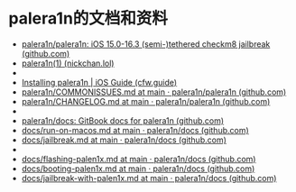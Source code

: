 # palera1n的文档和资料

* [palera1n/palera1n: iOS 15.0-16.3 (semi-)tethered checkm8 jailbreak (github.com)](https://github.com/palera1n/palera1n)
* [palera1n(1) (nickchan.lol)](https://cdn.nickchan.lol/palera1n/c-rewrite/releases/v2.0.0-beta.1/palera1n.1.html)
* 
* [Installing palera1n | iOS Guide (cfw.guide)](https://ios.cfw.guide/installing-palera1n/)
* [palera1n/COMMONISSUES.md at main · palera1n/palera1n (github.com)](https://github.com/palera1n/palera1n/blob/main/COMMONISSUES.md)
* [palera1n/CHANGELOG.md at main · palera1n/palera1n (github.com)](https://github.com/palera1n/palera1n/blob/main/CHANGELOG.md)
* 
* [palera1n/docs: GitBook docs for palera1n (github.com)](https://github.com/palera1n/docs)
* [docs/run-on-macos.md at main · palera1n/docs (github.com)](https://github.com/palera1n/docs/blob/main/usage/run-on-macos.md)
* [docs/jailbreak.md at main · palera1n/docs (github.com)](https://github.com/palera1n/docs/blob/main/usage/jailbreak.md)
* 
* [docs/flashing-palen1x.md at main · palera1n/docs (github.com)](https://github.com/palera1n/docs/blob/main/palen1x/flashing-palen1x.md)
* [docs/booting-palen1x.md at main · palera1n/docs (github.com)](https://github.com/palera1n/docs/blob/main/palen1x/booting-palen1x.md)
* [docs/jailbreak-with-palen1x.md at main · palera1n/docs (github.com)](https://github.com/palera1n/docs/blob/main/palen1x/jailbreak-with-palen1x.md)
